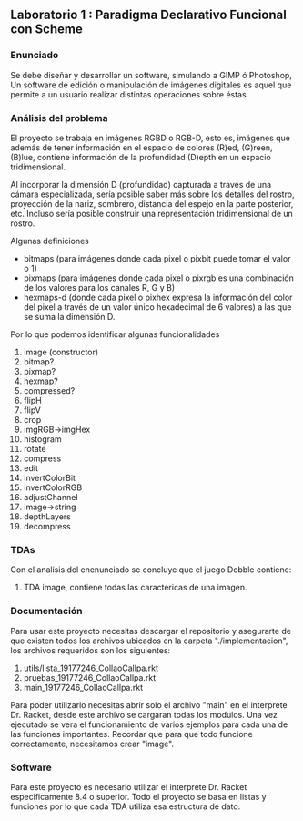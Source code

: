 ## Laboratorio 1 : Paradigma Declarativo Funcional con Scheme

### Enunciado

Se debe diseñar y desarrollar un software, simulando a GIMP ó Photoshop, Un software de edición o manipulación de imágenes digitales es aquel que permite a un usuario realizar distintas operaciones sobre éstas.

### Análisis del problema

El proyecto se trabaja en imágenes RGBD o RGB-D, esto es, imágenes que además de tener información en el espacio de colores (R)ed, (G)reen, (B)lue, contiene información de la profundidad (D)epth en un espacio tridimensional. 

Al incorporar la dimensión D (profundidad) capturada a través de una cámara especializada, sería posible saber más sobre los detalles del rostro, proyección de la nariz, sombrero, distancia del espejo en la parte posterior, etc. Incluso sería posible construir una representación tridimensional de un rostro.

Algunas definiciones

* bitmaps (para imágenes donde cada pixel o pixbit puede tomar el valor  o 1) 
* pixmaps (para imágenes donde cada pixel o pixrgb es una combinación de los valores para los canales R, G y B)
* hexmaps-d (donde cada pixel o pixhex expresa la información del color del pixel a través de un valor único hexadecimal de 6 valores) a las que se suma la dimensión D.
 

Por lo que podemos identificar algunas funcionalidades 

1. image (constructor)                             
2. bitmap? 
3. pixmap? 
4. hexmap? 
5. compressed? 
6. flipH   
7. flipV   
8. crop    
9. imgRGB->imgHex  
1. histogram   
11. rotate    
12. compress    
13. edit    
14. invertColorBit  
15. invertColorRGB  
16. adjustChannel   
17. image->string   
18. depthLayers 
19. decompress


### TDAs

Con el analisis del enenunciado se concluye que el juego Dobble contiene:

1. TDA image, contiene todas las caractericas de una imagen.

### Documentación

Para usar este proyecto necesitas descargar el repositorio y asegurarte de que existen todos los archivos ubicados en la carpeta "./implementacion", los archivos requeridos son los siguientes:

1. utils/lista_19177246_CollaoCallpa.rkt 
2. pruebas_19177246_CollaoCallpa.rkt 
3. main_19177246_CollaoCallpa.rkt

Para poder utilizarlo necesitas abrir solo el archivo "main" en el interprete Dr. Racket, desde este archivo se cargaran todas los modulos. Una vez ejecutado se vera el funcionamiento de varios ejemplos para cada una de las funciones importantes. Recordar que para que todo funcione correctamente, necesitamos crear "image".


### Software

Para este proyecto es necesario utilizar el interprete Dr. Racket especificamente 8.4 o superior.
Todo el proyecto se basa en listas y funciones por lo que cada TDA utiliza esa estructura de dato.




 


 